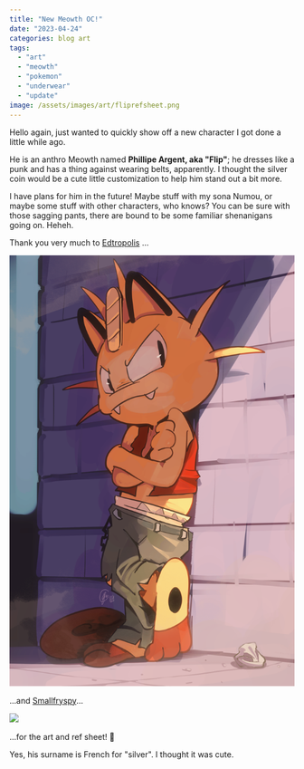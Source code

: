 ```yaml
---
title: "New Meowth OC!"
date: "2023-04-24"
categories: blog art
tags: 
  - "art"
  - "meowth"
  - "pokemon"
  - "underwear"
  - "update"
image: /assets/images/art/fliprefsheet.png
---
```


Hello again, just wanted to quickly show off a new character I got done a little while ago.

He is an anthro Meowth named **Phillipe Argent, aka "Flip"**; he dresses like a punk and has a thing against wearing belts, apparently. I thought the silver coin would be a cute little customization to help him stand out a bit more.

I have plans for him in the future! Maybe stuff with my sona Numou, or maybe some stuff with other characters, who knows? You can be sure with those sagging pants, there are bound to be some familiar shenanigans going on. Heheh.

Thank you very much to [Edtropolis](https://twitter.com/edtropolis) ...

![](/assets/images/art/Punk_Meowth_by_Edtropolis.png)

...and [Smallfryspy](https://twitter.com/smallfryspy)...

![](/assets/images/art/fliprefsheet.png)

...for the art and ref sheet! 💙

Yes, his surname is French for "silver". I thought it was cute.

